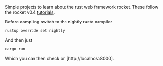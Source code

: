 Simple projects to learn about the rust web framework rocket. These follow the rocket v0.4 [tutorials](https://rocket.rs/v0.4/guide).

Before compiling switch to the nightly rustc compiler
```bash
rustup override set nightly
```

And then just 
```bash
cargo run
```

Which you can then check on [http://localhost:8000].
